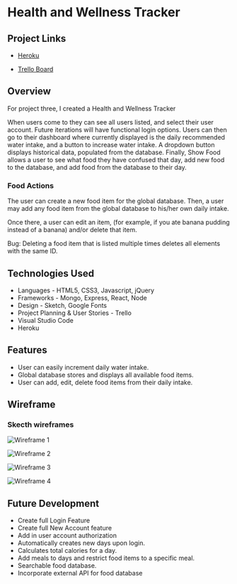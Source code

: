 # Health and Wellness Tracker

## Project Links

- [Heroku](https://health-wellness-tracker.herokuapp.com/)

- [Trello Board](https://trello.com/b/xf9cVocq/health-tracking)

## Overview
For project three, I created a Health and Wellness Tracker

When users come to they can see all users listed, and select their user account. Future iterations will have functional login options. Users can then go to their dashboard where currently displayed is the daily recommended water intake, and a button to increase water intake. A dropdown button displays historical data, populated from the database. Finally, Show Food allows a user to see what food they have confused that day, add new food to the database, and add food from the database to their day.

### Food Actions

The user can create a new food item for the global database. Then, a user may add any food item from the global database to his/her own daily intake. 

Once there, a user can edit an item, (for example, if you ate banana pudding instead of a banana) and/or delete that item.

Bug: Deleting a food item that is listed multiple times deletes all elements with the same ID.

## Technologies Used

* Languages - HTML5, CSS3, Javascript, jQuery
* Frameworks - Mongo, Express, React, Node
* Design - Sketch, Google Fonts
* Project Planning & User Stories - Trello
* Visual Studio Code
* Heroku

## Features

* User can easily increment daily water intake. 
* Global database stores and displays all available food items. 
* User can add, edit, delete food items from their daily intake. 

## Wireframe



### Skecth wireframes

![Wireframe 1](https://github.com/jwats287/health-wellness-tracker/blob/master/images/Desktop%20HD.png?raw=true)

![Wireframe 2](https://github.com/jwats287/health-wellness-tracker/blob/master/images/Dashboard.png?raw=true)

![Wireframe 3](https://github.com/jwats287/health-wellness-tracker/blob/master/images/Log%20Meal%20Selector.png?raw=true)

![Wireframe 4](https://github.com/jwats287/health-wellness-tracker/blob/master/images/Log%20Meal%20Edit%20Copy.png?raw=true)


## Future Development

* Create full Login Feature
* Create full New Account feature
* Add in user account authorization
* Automatically creates new days upon login. 
* Calculates total calories for a day. 
* Add meals to days and restrict food items to a specific meal. 
* Searchable food database. 
* Incorporate external API for food database
